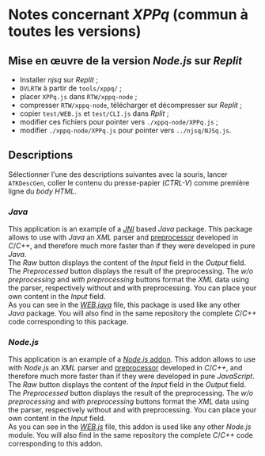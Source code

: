  # Notes concernant *XPPq* (commun à toutes les versions)

 ## Mise en œuvre de la version *Node.js* sur *Replit*

 - Installer *njsq* sur *Replit* ;
 - `DVLRTW` à partir de `tools/xppq/` ;
 - placer `XPPq.js` dans `RTW/xppq-node` ;
 - compresser `RTW/xppq-node`, télécharger et décompresser sur *Replit* ;
 - copier `test/WEB.js` et `test/CLI.js` dans *Rplit* ;
 - modifier ces fichiers pour pointer vers `./xppq-node/XPPq.js` ;
 - modifier `./xppq-node/XPPq.js` pour pointer vers `../njsq/NJSq.js`.

## Descriptions

Sélectionner l'une des descriptions suivantes avec la souris, lancer `ATKDescGen`, coller le contenu du presse-papier (*CTRL-V*) comme première ligne du *body* *HTML*.

### *Java*

This application is an example of a [*JNI*](https://en.wikipedia.org/wiki/Java_Native_Interface) based *Java* package. This package allows to use with *Java* an *XML* parser and [preprocessor](https://q37.info/s/kmpr3nzp) developed in *C*/*C++*, and therefore much more faster than if they were developed in pure *Java*.  
The *Raw* button displays the content of the *Input* field in the *Output* field. The *Preprocessed* button displays the result of the preprocessing. The *w/o preprocessing* and *with preprocessing* buttons format the *XML* data using the parser, respectively without and with preprocessing. You can place your own content in the *Input* field.  
As you can see in the [*WEB.java*](https://q37.info/s/rppxgdf4) file, this package is used like any other *Java* package. You will also find in the same repository the complete *C*/*C++* code corresponding to this package.

### *Node.js*

This application is an example of a [*Node.js* addon](https://nodejs.org/api/addons.html). This addon allows to use with *Node.js* an *XML* parser and [preprocessor](https://q37.info/s/kmpr3nzp) developed in *C*/*C++*, and therefore much more faster than if they were developed in pure *JavaScript*.  
The *Raw* button displays the content of the *Input* field in the *Output* field. The *Preprocessed* button displays the result of the preprocessing. The *w/o preprocessing* and *with preprocessing* buttons format the *XML* data using the parser, respectively without and with preprocessing. You can place your own content in the *Input* field.  
As you can see in the [*WEB.js*](https://q37.info/s/7zwtt3h4) file, this addon is used like any other *Node.js* module. You will also find in the same repository the complete *C*/*C++* code corresponding to this addon.